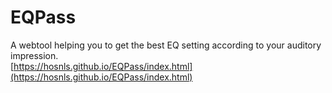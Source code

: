 # EQPass
  
A webtool helping you to get the best EQ setting according to your auditory impression.  
[https://hosnls.github.io/EQPass/index.html](https://hosnls.github.io/EQPass/index.html)  


